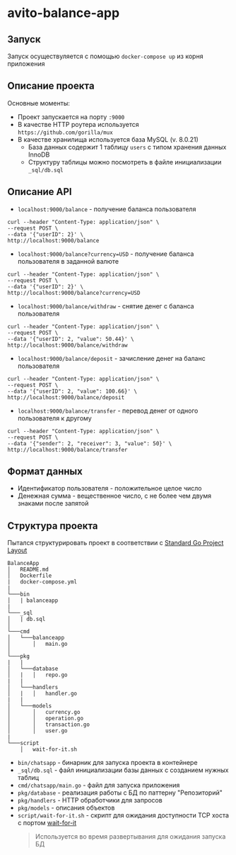 # avito-balance-app
## Запуск
Запуск осуществуляется с помощью `docker-compose up` из корня приложения
## Описание проекта
Основные моменты:
- Проект запускается на порту `:9000`
- В качестве HTTP роутера используется `https://github.com/gorilla/mux`
- В качестве хранилища используется база MySQL (v. 8.0.21)
  + База данных содержит 1 таблицу `users` c типом хранения данных InnoDB
  + Структуру таблицы можно посмотреть в файле инициализации `_sql/db.sql`
  
## Описание API
- `localhost:9000/balance` - получение баланса пользователя
```
curl --header "Content-Type: application/json" \
--request POST \
--data '{"userID": 2}' \
http://localhost:9000/balance
```
- `localhost:9000/balance?currency=USD` - получение баланса пользователя в заданной валюте
```
curl --header "Content-Type: application/json" \
--request POST \
--data '{"userID": 2}' \
http://localhost:9000/balance?currency=USD
```
- `localhost:9000/balance/withdraw` - снятие денег с баланса пользователя
```
curl --header "Content-Type: application/json" \
--request POST \
--data '{"userID": 2, "value": 50.44}' \
http://localhost:9000/balance/withdraw
```
- `localhost:9000/balance/deposit` - зачисление денег на баланс пользователя
```
curl --header "Content-Type: application/json" \
--request POST \
--data '{"userID": 2, "value": 100.66}' \
http://localhost:9000/balance/deposit
```
- `localhost:9000/balance/transfer` - перевод денег от одного пользователя к другому
```
curl --header "Content-Type: application/json" \
--request POST \
--data '{"sender": 2, "receiver": 3, "value": 50}' \
http://localhost:9000/balance/transfer
```
## Формат данных
- Идентификатор пользователя - положительное целое число
- Денежная сумма - вещественное число, с не более чем двумя знаками после запятой
  
## Структура проекта
Пытался структурировать проект в соответствии с [Standard Go Project Layout](https://github.com/golang-standards/project-layout)
```
BalanceApp
│   README.md
│   Dockerfile
|   docker-compose.yml
|
└───bin
│   | balanceapp
|
└───_sql
│   | db.sql
│
└───cmd
│   └───balanceapp
│       │   main.go
│   
└───pkg
|   |
│   └───database
│   |   │   repo.go
|   |
│   └───handlers
│   |   │   handler.go
|   |
│   └───models
│       │   currency.go
│       │   operation.go
│       │   transaction.go
│       │   user.go
|
└───script
    │   wait-for-it.sh
```

- `bin/chatsapp` - бинарник для запуска проекта в контейнере
- `_sql/db.sql` - файл инициализации базы данных с созданием нужных таблиц
- `cmd/chatsapp/main.go` - файл для запуска приложения
- `pkg/database` - реализация работы с БД по паттерну "Репозиторий"
- `pkg/handlers` - HTTP обработчики для запросов
- `pkg/models` - описания объектов
- `script/wait-for-it.sh` - скрипт для ожидания доступности TCP хоста с портом [wait-for-it](https://github.com/vishnubob/wait-for-it)
  > Используется во время развертывания для ожидания запуска БД
